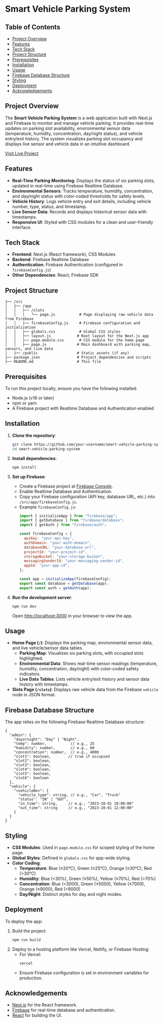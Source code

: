 # Smart Vehicle Parking System

## Table of Contents
- [Project Overview](#project-overview)
- [Features](#features)
- [Tech Stack](#tech-stack)
- [Project Structure](#project-structure)
- [Prerequisites](#prerequisites)
- [Installation](#installation)
- [Usage](#usage)
- [Firebase Database Structure](#firebase-database-structure)
- [Styling](#styling)
- [Deployment](#deployment)
- [Acknowledgements](#acknowledgements)

## Project Overview
The **Smart Vehicle Parking System** is a web application built with Next.js and Firebase to monitor and manage vehicle parking. It provides real-time updates on parking slot availability, environmental sensor data (temperature, humidity, concentration, day/night status), and vehicle entry/exit history. The system visualizes parking slot occupancy and displays live sensor and vehicle data in an intuitive dashboard.

[Visit Live Project](https://smart-vehicle-parking-system.vercel.app/)

## Features
- **Real-Time Parking Monitoring**: Displays the status of six parking slots, updated in real-time using Firebase Realtime Database.
- **Environmental Sensors**: Tracks temperature, humidity, concentration, and day/night status with color-coded thresholds for safety levels.
- **Vehicle History**: Logs vehicle entry and exit details, including vehicle number, type, status, and timestamp.
- **Live Sensor Data**: Records and displays historical sensor data with timestamps.
- **Responsive UI**: Styled with CSS modules for a clean and user-friendly interface.

## Tech Stack
- **Frontend**: Next.js (React framework), CSS Modules
- **Backend**: Firebase Realtime Database
- **Authentication**: Firebase Authentication (configured in `firebaseConfig.js`)
- **Other Dependencies**: React, Firebase SDK

## Project Structure
```
├── /src
│   ├── /app
│   │   ├── /slots
│   │   │   └── page.js           # Page displaying raw vehicle data from Firebase
│   │   ├── firebaseConfig.js     # Firebase configuration and initialization
│   │   ├── globals.css           # Global CSS styles
│   │   ├── layout.js            # Root layout for the Next.js app
│   │   ├── page.module.css       # CSS module for the home page
│   │   ├── page.js              # Main dashboard with parking map, sensors, and live data
│   ├── /public                  # Static assets (if any)
├── package.json                 # Project dependencies and scripts
├── README.md                    # This file
```

## Prerequisites
To run this project locally, ensure you have the following installed:
- Node.js (v16 or later)
- npm or yarn
- A Firebase project with Realtime Database and Authentication enabled

## Installation
1. **Clone the repository**:
   ```bash
   git clone https://github.com/your-username/smart-vehicle-parking-system.git
   cd smart-vehicle-parking-system
   ```

2. **Install dependencies**:
   ```bash
   npm install
   ```

3. **Set up Firebase**:
   - Create a Firebase project at [Firebase Console](https://console.firebase.google.com/).
   - Enable Realtime Database and Authentication.
   - Copy your Firebase configuration (API key, database URL, etc.) into `/src/app/firebaseConfig.js`.
   - Example `firebaseConfig.js`:
     ```javascript
     import { initializeApp } from "firebase/app";
     import { getDatabase } from "firebase/database";
     import { getAuth } from "firebase/auth";

     const firebaseConfig = {
       apiKey: "your-api-key",
       authDomain: "your-auth-domain",
       databaseURL: "your-database-url",
       projectId: "your-project-id",
       storageBucket: "your-storage-bucket",
       messagingSenderId: "your-messaging-sender-id",
       appId: "your-app-id",
     };

     const app = initializeApp(firebaseConfig);
     export const database = getDatabase(app);
     export const auth = getAuth(app);
     ```

4. **Run the development server**:
   ```bash
   npm run dev
   ```
   Open [http://localhost:3000](http://localhost:3000) in your browser to view the app.

## Usage
- **Home Page (`/`)**: Displays the parking map, environmental sensor data, and live vehicle/sensor data tables.
  - **Parking Map**: Visualizes six parking slots, with occupied slots highlighted.
  - **Environmental Data**: Shows real-time sensor readings (temperature, humidity, concentration, day/night) with color-coded safety indicators.
  - **Live Data Tables**: Lists vehicle entry/exit history and sensor data history with timestamps.
- **Slots Page (`/slots`)**: Displays raw vehicle data from the Firebase `vehicle` node in JSON format.

## Firebase Database Structure
The app relies on the following Firebase Realtime Database structure:
```
{
  "admin": {
    "dayornight": "Day" | "Night",
    "temp": number,           // e.g., 25
    "humidity": number,       // e.g., 60
    "concentration": number,  // e.g., 4000
    "slot1": boolean,        // true if occupied
    "slot2": boolean,
    "slot3": boolean,
    "slot4": boolean,
    "slot5": boolean,
    "slot6": boolean
  },
  "vehicle": {
    "<vehicleNo>": {
      "vehicle_type": string, // e.g., "Car", "Truck"
      "status": "IN" | "OUT",
      "in_time": string,     // e.g., "2023-10-01 10:00:00"
      "out_time": string     // e.g., "2023-10-01 12:00:00"
    }
  }
}
```

## Styling
- **CSS Modules**: Used in `page.module.css` for scoped styling of the home page.
- **Global Styles**: Defined in `globals.css` for app-wide styling.
- **Color Coding**: 
  - **Temperature**: Blue (≤20°C), Green (≤25°C), Orange (≤30°C), Red (>30°C)
  - **Humidity**: Blue (<30%), Green (≤50%), Yellow (≤70%), Red (>70%)
  - **Concentration**: Blue (<3000), Green (≤5000), Yellow (≤7000), Orange (≤9000), Red (>9000)
  - **Day/Night**: Distinct styles for day and night modes.

## Deployment
To deploy the app:
1. Build the project:
   ```bash
   npm run build
   ```
2. Deploy to a hosting platform like Vercel, Netlify, or Firebase Hosting:
   - For Vercel:
     ```bash
     vercel
     ```
   - Ensure Firebase configuration is set in environment variables for production.

## Acknowledgements
- [Next.js](https://nextjs.org/) for the React framework.
- [Firebase](https://firebase.google.com/) for real-time database and authentication.
- [React](https://reactjs.org/) for building the UI.
